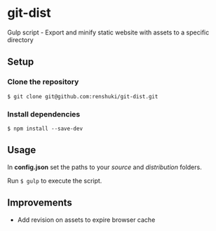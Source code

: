 # git-dist
Gulp script - Export and minify static website with assets to a specific directory

## Setup

### Clone the repository
```
$ git clone git@github.com:renshuki/git-dist.git
```

### Install dependencies
```
$ npm install --save-dev
```

## Usage

In **config.json** set the paths to your *source* and *distribution* folders.  

Run
`$ gulp`
to execute the script.

## Improvements
* Add revision on assets to expire browser cache
